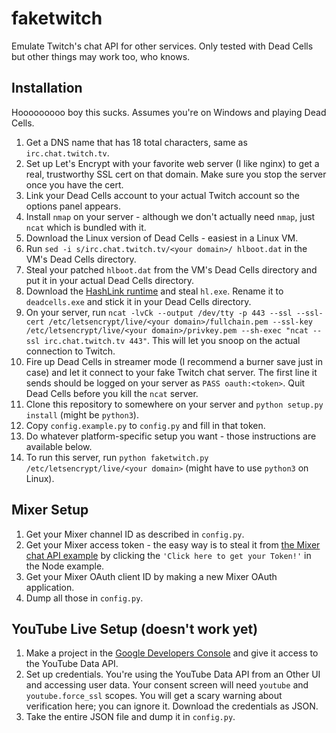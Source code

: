 # faketwitch
Emulate Twitch's chat API for other services. Only tested with Dead Cells but other things may work too, who knows.

## Installation
Hooooooooo boy this sucks. Assumes you're on Windows and playing Dead Cells.
1. Get a DNS name that has 18 total characters, same as `irc.chat.twitch.tv`.
2. Set up Let's Encrypt with your favorite web server (I like nginx) to get a real, trustworthy SSL cert on that domain. Make sure you stop the server once you have the cert.
3. Link your Dead Cells account to your actual Twitch account so the options panel appears.
4. Install `nmap` on your server - although we don't actually need `nmap`, just `ncat` which is bundled with it.
5. Download the Linux version of Dead Cells - easiest in a Linux VM.
6. Run `sed -i s/irc.chat.twitch.tv/<your domain>/ hlboot.dat` in the VM's Dead Cells directory.
7. Steal your patched `hlboot.dat` from the VM's Dead Cells directory and put it in your actual Dead Cells directory.
8. Download the [HashLink runtime](https://github.com/HaxeFoundation/hashlink/releases) and steal `hl.exe`. Rename it to `deadcells.exe` and stick it in your Dead Cells directory.
9. On your server, run `ncat -lvCk --output /dev/tty -p 443 --ssl --ssl-cert /etc/letsencrypt/live/<your domain>/fullchain.pem --ssl-key /etc/letsencrypt/live/<your domain>/privkey.pem --sh-exec "ncat --ssl irc.chat.twitch.tv 443"`. This will let you snoop on the actual connection to Twitch.
10. Fire up Dead Cells in streamer mode (I recommend a burner save just in case) and let it connect to your fake Twitch chat server. The first line it sends should be logged on your server as `PASS oauth:<token>`. Quit Dead Cells before you kill the `ncat` server.
11. Clone this repository to somewhere on your server and `python setup.py install` (might be `python3`).
12. Copy `config.example.py` to `config.py` and fill in that token.
13. Do whatever platform-specific setup you want - those instructions are available below.
14. To run this server, run `python faketwitch.py /etc/letsencrypt/live/<your domain>` (might have to use `python3` on Linux).

## Mixer Setup
1. Get your Mixer channel ID as described in `config.py`.
2. Get your Mixer access token - the easy way is to steal it from [the Mixer chat API example](https://dev.mixer.com/guides/chat/chatbot) by clicking the `'Click here to get your Token!'` in the Node example.
3. Get your Mixer OAuth client ID by making a new Mixer OAuth application.
4. Dump all those in `config.py`.

## YouTube Live Setup (doesn't work yet)
1. Make a project in the [Google Developers Console](https://console.developers.google.com/) and give it access to the YouTube Data API.
2. Set up credentials. You're using the YouTube Data API from an Other UI and accessing user data. Your consent screen will need `youtube` and `youtube.force_ssl` scopes. You will get a scary warning about verification here; you can ignore it. Download the credentials as JSON.
3. Take the entire JSON file and dump it in `config.py`.
